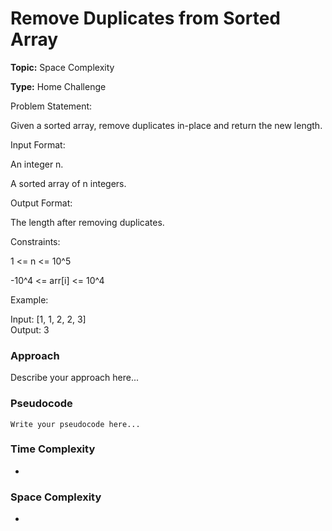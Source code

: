# Remove Duplicates from Sorted Array
**Topic:** Space Complexity

**Type:** Home Challenge

Problem Statement: 

 Given a sorted array, remove duplicates in-place and return the new length. 

Input Format: 

An integer n. 

A sorted array of n integers. 

Output Format: 

The length after removing duplicates. 

Constraints: 

1 <= n <= 10^5 

-10^4 <= arr[i] <= 10^4 

Example: 

Input:  [1, 1, 2, 2, 3]   
Output: 3   
  

### Approach
Describe your approach here...

### Pseudocode
```
Write your pseudocode here...
```

### Time Complexity
- 

### Space Complexity
- 
